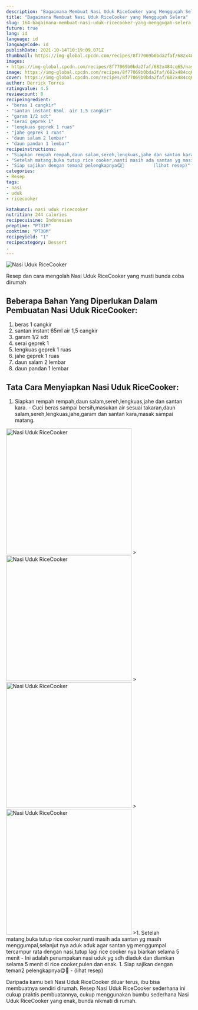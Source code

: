 ```yaml
---
description: "Bagaimana Membuat Nasi Uduk RiceCooker yang Menggugah Selera"
title: "Bagaimana Membuat Nasi Uduk RiceCooker yang Menggugah Selera"
slug: 164-bagaimana-membuat-nasi-uduk-ricecooker-yang-menggugah-selera
future: true
lang: id
language: id
languageCode: id
publishDate: 2021-10-14T10:19:09.071Z 
thumbnail: https://img-global.cpcdn.com/recipes/8f77069b0bda2faf/682x484cq65/nasi-uduk-ricecooker-foto-resep-utama.png
images:
- https://img-global.cpcdn.com/recipes/8f77069b0bda2faf/682x484cq65/nasi-uduk-ricecooker-foto-resep-utama.png
image: https://img-global.cpcdn.com/recipes/8f77069b0bda2faf/682x484cq65/nasi-uduk-ricecooker-foto-resep-utama.png
cover: https://img-global.cpcdn.com/recipes/8f77069b0bda2faf/682x484cq65/nasi-uduk-ricecooker-foto-resep-utama.png
author: Derrick Torres
ratingvalue: 4.5
reviewcount: 8
recipeingredient:
- "beras 1 cangkir"
- "santan instant 65ml  air 1,5 cangkir"
- "garam 1/2 sdt"
- "serai geprek 1"
- "lengkuas geprek 1 ruas"
- "jahe geprek 1 ruas"
- "daun salam 2 lembar"
- "daun pandan 1 lembar"
recipeinstructions:
- "Siapkan rempah rempah,daun salam,sereh,lengkuas,jahe dan santan kara. Cuci beras sampai bersih,masukan air sesuai takaran,daun salam,sereh,lengkuas,jahe,garam dan santan kara,masak sampai matang."
- "Setelah matang,buka tutup rice cooker,nanti masih ada santan yg masih menggumpal,selanjut nya aduk aduk agar santan yg menggumpal tercampur rata dengan nasi,tutup lagi rice cooker nya biarkan selama 5 menit Ini adalah penampakan nasi uduk yg sdh diaduk dan diamkan selama 5 menit di rice cooker,pulen dan enak."
- "Siap sajikan dengan teman2 pelengkapnya😋🙏           (lihat resep)"
categories:
- Resep
tags:
- nasi
- uduk
- ricecooker

katakunci: nasi uduk ricecooker 
nutrition: 244 calories
recipecuisine: Indonesian
preptime: "PT31M"
cooktime: "PT30M"
recipeyield: "1"
recipecategory: Dessert
. 
---
```



![Nasi Uduk RiceCooker](https://img-global.cpcdn.com/recipes/8f77069b0bda2faf/682x484cq65/nasi-uduk-ricecooker-foto-resep-utama.png)

Resep dan cara mengolah  Nasi Uduk RiceCooker yang musti bunda coba dirumah

<!--inarticleads1-->

## Beberapa Bahan Yang Diperlukan Dalam Pembuatan Nasi Uduk RiceCooker:

1. beras 1 cangkir
1. santan instant 65ml  air 1,5 cangkir
1. garam 1/2 sdt
1. serai geprek 1
1. lengkuas geprek 1 ruas
1. jahe geprek 1 ruas
1. daun salam 2 lembar
1. daun pandan 1 lembar



<!--inarticleads2-->

## Tata Cara Menyiapkan Nasi Uduk RiceCooker:

1. Siapkan rempah rempah,daun salam,sereh,lengkuas,jahe dan santan kara. - Cuci beras sampai bersih,masukan air sesuai takaran,daun salam,sereh,lengkuas,jahe,garam dan santan kara,masak sampai matang.
<img class="lazyload" data-src="https://img-global.cpcdn.com/steps/572676c9e61da24c/160x128cq70/nasi-uduk-ricecooker-langkah-memasak-1-foto.png" alt="Nasi Uduk RiceCooker" width="340" height="340">
><img class="lazyload" data-src="//assets-global.cpcdn.com/assets/icons/button_play-2c75c40dde080a61004c1f40b05d8f140eaff45d7e9e6481dc71c63d2e7c4909.png" alt="Nasi Uduk RiceCooker" width="340" height="340">
><img class="lazyload" data-src="https://img-global.cpcdn.com/steps/4c702a205b725f92/160x128cq70/nasi-uduk-ricecooker-langkah-memasak-1-foto.png" alt="Nasi Uduk RiceCooker" width="340" height="340">
><img class="lazyload" data-src="https://img-global.cpcdn.com/steps/01481540c11f46fe/160x128cq70/nasi-uduk-ricecooker-langkah-memasak-1-foto.png" alt="Nasi Uduk RiceCooker" width="340" height="340">
>1. Setelah matang,buka tutup rice cooker,nanti masih ada santan yg masih menggumpal,selanjut nya aduk aduk agar santan yg menggumpal tercampur rata dengan nasi,tutup lagi rice cooker nya biarkan selama 5 menit - Ini adalah penampakan nasi uduk yg sdh diaduk dan diamkan selama 5 menit di rice cooker,pulen dan enak.
1. Siap sajikan dengan teman2 pelengkapnya😋🙏 -           (lihat resep)




Daripada kamu beli  Nasi Uduk RiceCooker  diluar terus, ibu  bisa membuatnya sendiri dirumah. Resep  Nasi Uduk RiceCooker  sederhana ini cukup praktis pembuatannya, cukup menggunakan bumbu sederhana  Nasi Uduk RiceCooker  yang enak, bunda nikmati di rumah.
